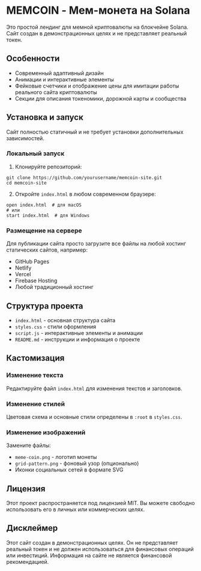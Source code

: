 # MEMCOIN - Мем-монета на Solana

Это простой лендинг для мемной криптовалюты на блокчейне Solana. Сайт создан в демонстрационных целях и не представляет реальный токен.

## Особенности

- Современный адаптивный дизайн
- Анимации и интерактивные элементы
- Фейковые счетчики и отображение цены для имитации работы реального сайта криптовалюты
- Секции для описания токеномики, дорожной карты и сообщества

## Установка и запуск

Сайт полностью статичный и не требует установки дополнительных зависимостей.

### Локальный запуск

1. Клонируйте репозиторий:
```
git clone https://github.com/yourusername/memcoin-site.git
cd memcoin-site
```

2. Откройте `index.html` в любом современном браузере:
```
open index.html  # для macOS
# или
start index.html  # для Windows
```

### Размещение на сервере

Для публикации сайта просто загрузите все файлы на любой хостинг статических сайтов, например:
- GitHub Pages
- Netlify
- Vercel
- Firebase Hosting
- Любой традиционный хостинг

## Структура проекта

- `index.html` - основная структура сайта
- `styles.css` - стили оформления
- `script.js` - интерактивные элементы и анимации
- `README.md` - инструкции и информация о проекте

## Кастомизация

### Изменение текста
Редактируйте файл `index.html` для изменения текстов и заголовков.

### Изменение стилей
Цветовая схема и основные стили определены в `:root` в `styles.css`.

### Изменение изображений
Замените файлы:
- `meme-coin.png` - логотип монеты
- `grid-pattern.png` - фоновый узор (опционально)
- Иконки социальных сетей в формате SVG

## Лицензия

Этот проект распространяется под лицензией MIT. Вы можете свободно использовать его в личных или коммерческих целях.

## Дисклеймер

Этот сайт создан в демонстрационных целях. Он не представляет реальный токен и не должен использоваться для финансовых операций или инвестиций. Информация на сайте не является финансовой рекомендацией. 